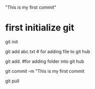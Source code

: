 "This is my first commit"

#  first initialize git 


git init

git add abc.txt  # for adding file to git hub

git add. #for adding folder into git hub

git commit -m "This  is my first commit


git pull

 